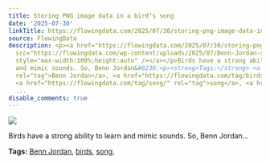 ```yaml
---
title: Storing PNG image data in a bird’s song
date: '2025-07-30'
linkTitle: https://flowingdata.com/2025/07/30/storing-png-image-data-in-a-birds-song/
source: FlowingData
description: <p><a href="https://flowingdata.com/2025/07/30/storing-png-image-data-in-a-birds-song/"><img
  src="https://flowingdata.com/wp-content/uploads/2025/07/Benn-Jordan-starling-750x516.png"
  style="max-width:100%;height:auto" /></a></p>Birds have a strong ability to learn
  and mimic sounds. So, Benn Jordan&#8230;<p><strong>Tags:</strong> <a href="https://flowingdata.com/tag/benn-jordan/"
  rel="tag">Benn Jordan</a>, <a href="https://flowingdata.com/tag/birds/" rel="tag">birds</a>,
  <a href="https://flowingdata.com/tag/song/" rel="tag">song</a>, <a href="https://flowingdata.com/tag/spectrogram/"
  ...
disable_comments: true
---
```

<p><a href="https://flowingdata.com/2025/07/30/storing-png-image-data-in-a-birds-song/"><img src="https://flowingdata.com/wp-content/uploads/2025/07/Benn-Jordan-starling-750x516.png" style="max-width:100%;height:auto" /></a></p>Birds have a strong ability to learn and mimic sounds. So, Benn Jordan&#8230;<p><strong>Tags:</strong> <a href="https://flowingdata.com/tag/benn-jordan/" rel="tag">Benn Jordan</a>, <a href="https://flowingdata.com/tag/birds/" rel="tag">birds</a>, <a href="https://flowingdata.com/tag/song/" rel="tag">song</a>, <a href="https://flowingdata.com/tag/spectrogram/" ...